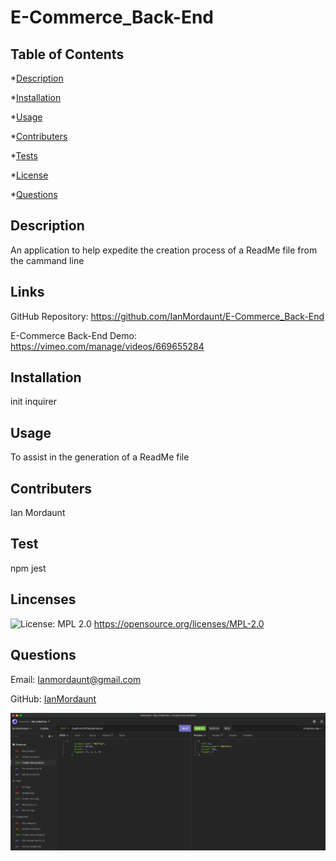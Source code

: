 # E-Commerce_Back-End

  ## Table of Contents
  *[Description](#description)

  *[Installation](#installation)

  *[Usage](#usage)

  *[Contributers](#contribute)

  *[Tests](#tests)

  *[License](#license)

  *[Questions](#questions)


  <a name='description'></a>
  ## Description

  An application to help expedite the creation process of a ReadMe file from the cammand line

  ## Links

  GitHub Repository: https://github.com/IanMordaunt/E-Commerce_Back-End
  
  E-Commerce Back-End Demo: https://vimeo.com/manage/videos/669655284

  <a name='installation'></a>
  ## Installation

  init inquirer

  <a name='usage'></a>
  ## Usage

  To assist in the generation of a ReadMe file

  <a name='contribute'></a>
  ## Contributers

  Ian Mordaunt

  <a name='tests'></a>
  ## Test

  npm jest

  <a name='license'></a>
  ## Lincenses
  ![License: MPL 2.0](https://img.shields.io/badge/License-MPL_2.0-brightgreen.svg) https://opensource.org/licenses/MPL-2.0

  <a name='questions'></a>
  ## Questions

  Email: Ianmordaunt@gmail.com

  GitHub: <a href="https://www.github.com/IanMordaunt" target="_blank">IanMordaunt</a>

  ![alt text](https://github.com/IanMordaunt/E-Commerce_Back-End/blob/main/Assets/Screen%20Shot%202022-01-24%20at%207.46.52%20PM.png)
  

  